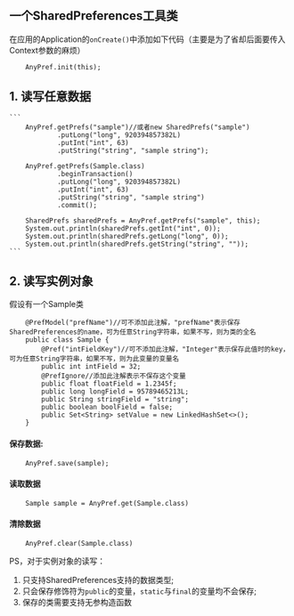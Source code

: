 一个SharedPreferences工具类
----------------------

在应用的Application的```onCreate()```中添加如下代码（主要是为了省却后面要传入Context参数的麻烦）

```
    AnyPref.init(this);
```

## 1. 读写任意数据

    ```
        AnyPref.getPrefs("sample")//或者new SharedPrefs("sample")
                .putLong("long", 920394857382L)
                .putInt("int", 63)
                .putString("string", "sample string");
    
        AnyPref.getPrefs(Sample.class)
                .beginTransaction()
                .putLong("long", 920394857382L)
                .putInt("int", 63)
                .putString("string", "sample string")
                .commit();
    
        SharedPrefs sharedPrefs = AnyPref.getPrefs("sample", this);
        System.out.println(sharedPrefs.getInt("int", 0));
        System.out.println(sharedPrefs.getLong("long", 0));
        System.out.println(sharedPrefs.getString("string", ""));
    ```


## 2. 读写实例对象

假设有一个Sample类

```
    @PrefModel("prefName")//可不添加此注解，"prefName"表示保存SharedPreferences的name，可为任意String字符串，如果不写，则为类的全名
    public class Sample {
        @Pref("intFieldKey")//可不添加此注解，"Integer"表示保存此值时的key，可为任意String字符串，如果不写，则为此变量的变量名
        public int intField = 32;
        @PrefIgnore//添加此注解表示不保存这个变量
        public float floatField = 1.2345f;
        public long longField = 95789465213L;
        public String stringField = "string";
        public boolean boolField = false;
        public Set<String> setValue = new LinkedHashSet<>();
    }
```

#### 保存数据:
```
    AnyPref.save(sample);
```

#### 读取数据
```
    Sample sample = AnyPref.get(Sample.class)
```

#### 清除数据
```
    AnyPref.clear(Sample.class)
```

PS，对于实例对象的读写：

1. 只支持SharedPreferences支持的数据类型;
2. 只会保存修饰符为```public```的变量，```static```与```final```的变量均不会保存;
3. 保存的类需要支持无参构造函数